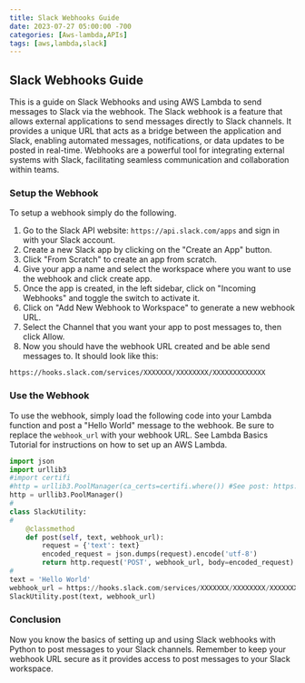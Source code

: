 ```yaml
---
title: Slack Webhooks Guide
date: 2023-07-27 05:00:00 -700
categories: [Aws-lambda,APIs]
tags: [aws,lambda,slack]
---
```


## Slack Webhooks Guide
This is a guide on Slack Webhooks and using AWS Lambda to send messages to Slack via the webhook. The Slack webhook is a feature that allows external applications to send messages directly to Slack channels. It provides a unique URL that acts as a bridge between the application and Slack, enabling automated messages, notifications, or data updates to be posted in real-time. Webhooks are a powerful tool for integrating external systems with Slack, facilitating seamless communication and collaboration within teams.

### Setup the Webhook
To setup a webhook simply do the following.
1. Go to the Slack API website: ```https://api.slack.com/apps``` and sign in with your Slack account.
2. Create a new Slack app by clicking on the "Create an App" button.
3. Click "From Scratch" to create an app from scratch.
4. Give your app a name and select the workspace where you want to use the webhook and click create app.
5. Once the app is created, in the left sidebar, click on "Incoming Webhooks" and toggle the switch to activate it.
6. Click on "Add New Webhook to Workspace" to generate a new webhook URL.
7. Select the Channel that you want your app to post messages to, then click Allow.
8. Now you should have the webhook URL created and be able send messages to. It should look like this:
```
https://hooks.slack.com/services/XXXXXXX/XXXXXXXX/XXXXXXXXXXXXX
```

### Use the Webhook
To use the webhook, simply load the following code into your Lambda function and post a "Hello World" message to the webhook. Be sure to replace the ```webhook_url``` with your webhook URL. See Lambda Basics Tutorial for instructions on how to set up an AWS Lambda.

```python
import json
import urllib3
#import certifi
#http = urllib3.PoolManager(ca_certs=certifi.where()) #See post: https://stackoverflow.com/a/72878639
http = urllib3.PoolManager() 
#
class SlackUtility:
#
	@classmethod
	def post(self, text, webhook_url):
		request = {'text': text}
		encoded_request = json.dumps(request).encode('utf-8')
		return http.request('POST', webhook_url, body=encoded_request)
#
text = 'Hello World'
webhook_url = https://hooks.slack.com/services/XXXXXXX/XXXXXXXX/XXXXXXXXXXXXX
SlackUtility.post(text, webhook_url)
```

### Conclusion
Now you know the basics of setting up and using Slack webhooks with Python to post messages to your Slack channels. Remember to keep your webhook URL secure as it provides access to post messages to your Slack workspace.